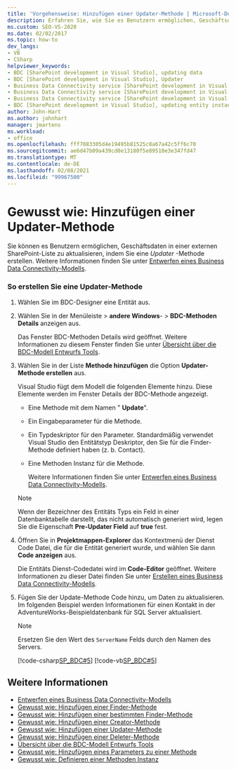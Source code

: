 ```yaml
---
title: 'Vorgehensweise: Hinzufügen einer Updater-Methode | Microsoft-Dokumentation'
description: Erfahren Sie, wie Sie es Benutzern ermöglichen, Geschäftsdaten in einer externen SharePoint-Liste zu aktualisieren, indem Sie eine Updater-Methode hinzufügen.
ms.custom: SEO-VS-2020
ms.date: 02/02/2017
ms.topic: how-to
dev_langs:
- VB
- CSharp
helpviewer_keywords:
- BDC [SharePoint development in Visual Studio], updating data
- BDC [SharePoint development in Visual Studio], Updater
- Business Data Connectivity service [SharePoint development in Visual Studio], updating data
- Business Data Connectivity service [SharePoint development in Visual Studio], Updater
- Business Data Connectivity service [SharePoint development in Visual Studio], updating entity instances
- BDC [SharePoint development in Visual Studio], updating entity instances
author: John-Hart
ms.author: johnhart
manager: jmartens
ms.workload:
- office
ms.openlocfilehash: fff7083305d4e19495b81525c8a67a42c5ff6c70
ms.sourcegitcommit: ae6d47b09a439cd0e13180f5e89510e3e347fd47
ms.translationtype: MT
ms.contentlocale: de-DE
ms.lasthandoff: 02/08/2021
ms.locfileid: "99967500"
---
```

# <a name="how-to-add-an-updater-method"></a>Gewusst wie: Hinzufügen einer Updater-Methode
  Sie können es Benutzern ermöglichen, Geschäftsdaten in einer externen SharePoint-Liste zu aktualisieren, indem Sie eine *Updater* -Methode erstellen. Weitere Informationen finden Sie unter [Entwerfen eines Business Data Connectivity-Modells](../sharepoint/designing-a-business-data-connectivity-model.md).

### <a name="to-create-an-updater-method"></a>So erstellen Sie eine Updater-Methode

1. Wählen Sie im BDC-Designer eine Entität aus.

2. Wählen Sie in der Menüleiste   >  **andere Windows**-  >  **BDC-Methoden Details** anzeigen aus.

    Das Fenster BDC-Methoden Details wird geöffnet. Weitere Informationen zu diesem Fenster finden Sie unter [Übersicht über die BDC-Modell Entwurfs Tools](../sharepoint/bdc-model-design-tools-overview.md).

3. Wählen Sie in der Liste **Methode hinzufügen** die Option **Updater-Methode erstellen** aus.

    Visual Studio fügt dem Modell die folgenden Elemente hinzu. Diese Elemente werden im Fenster Details der BDC-Methode angezeigt.

   - Eine Methode mit dem Namen " **Update**".

   - Ein Eingabeparameter für die Methode.

   - Ein Typdeskriptor für den Parameter. Standardmäßig verwendet Visual Studio den Entitätstyp Deskriptor, den Sie für die Finder-Methode definiert haben (z. b. Contact).

   - Eine Methoden Instanz für die Methode.

     Weitere Informationen finden Sie unter [Entwerfen eines Business Data Connectivity-Modells](../sharepoint/designing-a-business-data-connectivity-model.md).

   > [!NOTE]
   > Wenn der Bezeichner des Entitäts Typs ein Feld in einer Datenbanktabelle darstellt, das nicht automatisch generiert wird, legen Sie die Eigenschaft **Pre-Updater Field** auf **true** fest.

4. Öffnen Sie in **Projektmappen-Explorer** das Kontextmenü der Dienst Code Datei, die für die Entität generiert wurde, und wählen Sie dann **Code anzeigen** aus.

    Die Entitäts Dienst-Codedatei wird im **Code-Editor** geöffnet. Weitere Informationen zu dieser Datei finden Sie unter [Erstellen eines Business Data Connectivity-Modells](../sharepoint/creating-a-business-data-connectivity-model.md).

5. Fügen Sie der Update-Methode Code hinzu, um Daten zu aktualisieren. Im folgenden Beispiel werden Informationen für einen Kontakt in der AdventureWorks-Beispieldatenbank für SQL Server aktualisiert.

   > [!NOTE]
   > Ersetzen Sie den Wert des `ServerName` Felds durch den Namen des Servers.

    [!code-csharp[SP_BDC#5](../sharepoint/codesnippet/CSharp/SP_BDC/bdcmodel1/contactservice.cs#5)]
    [!code-vb[SP_BDC#5](../sharepoint/codesnippet/VisualBasic/sp_bdc/bdcmodel1/contactservice.vb#5)]

## <a name="see-also"></a>Weitere Informationen
- [Entwerfen eines Business Data Connectivity-Modells](../sharepoint/designing-a-business-data-connectivity-model.md)
- [Gewusst wie: Hinzufügen einer Finder-Methode](../sharepoint/how-to-add-a-finder-method.md)
- [Gewusst wie: Hinzufügen einer bestimmten Finder-Methode](../sharepoint/how-to-add-a-specific-finder-method.md)
- [Gewusst wie: Hinzufügen einer Creator-Methode](../sharepoint/how-to-add-a-creator-method.md)
- [Gewusst wie: Hinzufügen einer Updater-Methode](../sharepoint/how-to-add-an-updater-method.md)
- [Gewusst wie: Hinzufügen einer Deleter-Methode](../sharepoint/how-to-add-a-deleter-method.md)
- [Übersicht über die BDC-Modell Entwurfs Tools](../sharepoint/bdc-model-design-tools-overview.md)
- [Gewusst wie: Hinzufügen eines Parameters zu einer Methode](../sharepoint/how-to-add-a-parameter-to-a-method.md)
- [Gewusst wie: Definieren einer Methoden Instanz](../sharepoint/how-to-define-a-method-instance.md)
